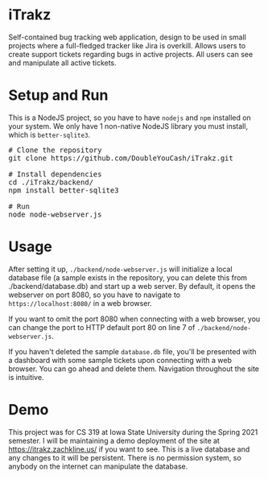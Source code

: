 # iTrakz

Self-contained bug tracking web application, design to be used in small projects where a full-fledged tracker like Jira is overkill. Allows users to create support tickets regarding bugs in active projects. All users can see and manipulate all active tickets.

# Setup and Run

This is a NodeJS project, so you have to have `nodejs` and `npm` installed on your system. We only have 1 non-native NodeJS library you must install, which is `better-sqlite3`.

<pre>
# Clone the repository
git clone https://github.com/DoubleYouCash/iTrakz.git

# Install dependencies
cd ./iTrakz/backend/
npm install better-sqlite3

# Run
node node-webserver.js
</pre>

# Usage

After setting it up, `./backend/node-webserver.js` will initialize a local database file (a sample exists in the repository, you can delete this from ./backend/database.db) and start up a web server. By default, it opens the webserver on port 8080, so you have to navigate to `https://localhost:8080/` in a web browser.

If you want to omit the port 8080 when connecting with a web browser, you can change the port to HTTP default port 80 on line 7 of `./backend/node-webserver.js`.

If you haven't deleted the sample `database.db` file, you'll be presented with a dashboard with some sample tickets upon connecting with a web browser. You can go ahead and delete them. Navigation throughout the site is intuitive.

# Demo

This project was for CS 319 at Iowa State University during the Spring 2021 semester. I will be maintaining a demo deployment of the site at https://itrakz.zachkline.us/ if you want to see. This is a live database and any changes to it will be persistent. There is no permission system, so anybody on the internet can manipulate the database.
